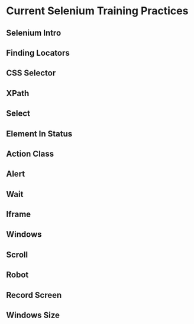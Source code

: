 ﻿# Current Selenium Training Practices

 ## Selenium Intro
 ## Finding Locators
 ## CSS Selector
 ## XPath
 ## Select
 ## Element In Status
 ## Action Class
 ## Alert
 ## Wait
 ## Iframe
 ## Windows
 ## Scroll
 ## Robot
 ## Record Screen
 ## Windows Size
